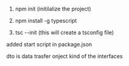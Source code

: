1. npm init (initilalize the project)

2. npm install -g typescript

3. tsc --init (this will create a tsconfig file)

added start script in package.json

dto is data trasfer onject kind of the interfaces